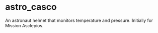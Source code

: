 # astro_casco
An astronaut helmet that monitors temperature and pressure. Initially for Mission Asclepios.
